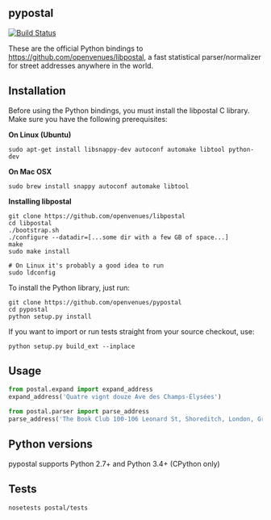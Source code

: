 pypostal
--------

[![Build Status](https://travis-ci.org/openvenues/pypostal.svg?branch=master)](https://travis-ci.org/openvenues/pypostal)

These are the official Python bindings to https://github.com/openvenues/libpostal, a fast statistical parser/normalizer for street addresses anywhere in the world.

Installation
------------

Before using the Python bindings, you must install the libpostal C library. Make sure you have the following prerequisites:

**On Linux (Ubuntu)**
```
sudo apt-get install libsnappy-dev autoconf automake libtool python-dev
```

**On Mac OSX**
```
sudo brew install snappy autoconf automake libtool
```

**Installing libpostal**

```
git clone https://github.com/openvenues/libpostal
cd libpostal
./bootstrap.sh
./configure --datadir=[...some dir with a few GB of space...]
make
sudo make install

# On Linux it's probably a good idea to run
sudo ldconfig
```

To install the Python library, just run:

```
git clone https://github.com/openvenues/pypostal
cd pypostal
python setup.py install
```

If you want to import or run tests straight from your source checkout, use:

```
python setup.py build_ext --inplace
```

Usage
-----

```python
from postal.expand import expand_address
expand_address('Quatre vignt douze Ave des Champs-Élysées')

from postal.parser import parse_address
parse_address('The Book Club 100-106 Leonard St, Shoreditch, London, Greater London, EC2A 4RH, United Kingdom')
```

Python versions
---------------

pypostal supports Python 2.7+ and Python 3.4+ (CPython only)

Tests
-----

```
nosetests postal/tests
```
